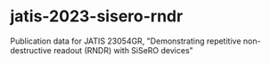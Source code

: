# jatis-2023-sisero-rndr
Publication data for JATIS 23054GR, "Demonstrating repetitive non-destructive readout (RNDR) with SiSeRO devices"
